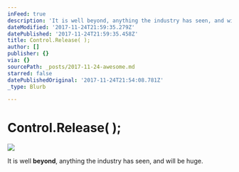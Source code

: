 ```yaml
---
inFeed: true
description: 'It is well beyond, anything the industry has seen, and will be huge.'
dateModified: '2017-11-24T21:59:35.279Z'
datePublished: '2017-11-24T21:59:35.458Z'
title: Control.Release( );
author: []
publisher: {}
via: {}
sourcePath: _posts/2017-11-24-awesome.md
starred: false
datePublishedOriginal: '2017-11-24T21:54:08.781Z'
_type: Blurb

---
```

# Control.Release( );
![](https://the-grid-user-content.s3-us-west-2.amazonaws.com/364c98c7-83b0-4ac1-ad97-15a372a9a6c7.jpg)

It is well **beyond**, anything the industry has seen, and will be huge.